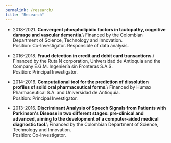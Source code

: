 ```yaml
---
permalink: /research/
title: "Research"
---
```



- 2018-2021. **Convergent phospholipidic factors in tautopathy, cognitive damage and vascular dementia**.\ Financed by the Colombian Department of Science, Technology and Innovation.\
Position: Co-Investigator. Responsible of data analysis.

- 2016-2018. **Fraud detection in credit and debit card transactions**.\  Financed by the Ruta N corporation, Universidad de Antioquia and the Company E.G.M. Ingeniería sin Fronteras S.A.S.\
Position:  Principal Investigator.

- 2014-2016. **Computational tool for the prediction of dissolution profiles of solid oral pharmaceutical forms**.\ Financed by Humax Pharmaceutical S.A. and Universidad de Antioquia.\
Position: Principal Investigator.

- 2013-2016. **Discriminant Analysis of Speech Signals from Patients with Parkinson's Disease in two different stages: pre-clinical and advanced, aiming to the development of a computer-aided medical diagnostic tool**.\ Financed by the Colombian Department of Science, Technology and Innovation.\
Position: Co-Investigator.

